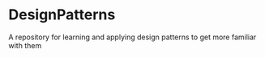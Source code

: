 # DesignPatterns
A repository for learning and applying design patterns to get more familiar with them
